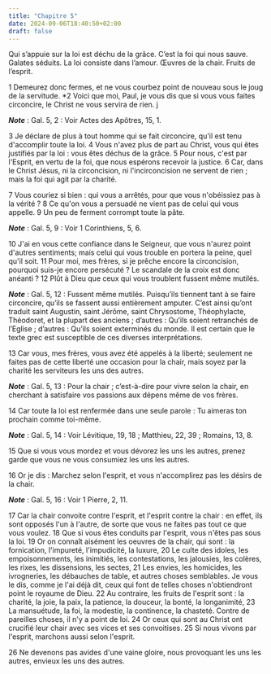 ```yaml
---
title: "Chapitre 5"
date: 2024-09-06T18:40:50+02:00
draft: false
---
```



Qui s’appuie sur la loi est déchu de la grâce.
C’est la foi qui nous sauve.
Galates séduits.
La loi consiste dans l’amour.
Œuvres de la chair.
Fruits de l’esprit.


1 Demeurez donc fermes, et ne vous courbez point de nouveau sous le joug de la servitude. *2 Voici que moi, Paul, je vous dis que si vous vous faites circoncire, le Christ ne vous servira de rien. j

***Note*** :  Gal. 5, 2 : Voir Actes des Apôtres, 15, 1.

3 Je déclare de plus à tout homme qui se fait circoncire, qu'il est tenu d'accomplir toute la loi. 4 Vous n'avez plus de part au Christ, vous qui êtes justifiés par la loi : vous êtes déchus de la grâce. 5 Pour nous, c'est par l'Esprit, en vertu de la foi, que nous espérons recevoir la justice. 6 Car, dans le Christ Jésus, ni la circoncision, ni l'incirconcision ne servent de rien ; mais la foi qui agit par la charité.


7 Vous couriez si bien : qui vous a arrêtés, pour que vous n'obéissiez pas à la vérité ? 8 Ce qu'on vous a persuadé ne vient pas de celui qui vous appelle. 9 Un peu de ferment corrompt toute la pâte.

***Note*** :  Gal. 5, 9 : Voir 1 Corinthiens, 5, 6.

10 J'ai en vous cette confiance dans le Seigneur, que vous n'aurez point d'autres sentiments; mais celui qui vous trouble en portera la peine, quel qu'il soit. 11 Pour moi, mes frères, si je prêche encore la circoncision, pourquoi suis-je encore persécuté ? Le scandale de la croix est donc anéanti ? 12 Plût à Dieu que ceux qui vous troublent fussent même mutilés.

***Note*** :  Gal. 5, 12 : Fussent même mutilés. Puisqu’ils tiennent tant à se faire circoncire, qu’ils se fassent aussi entièrement amputer. C’est ainsi qu’ont traduit saint Augustin, saint Jérôme, saint Chrysostome, Théophylacte, Théodoret, et la plupart des anciens ; d’autres : Qu’ils soient retranchés de l’Eglise ; d’autres : Qu’ils soient exterminés du monde. Il est certain que le texte grec est susceptible de ces diverses interprétations.


13 Car vous, mes frères, vous avez été appelés à la liberté; seulement ne faites pas de cette liberté une occasion pour la chair, mais soyez par la charité les serviteurs les uns des autres.

***Note*** :  Gal. 5, 13 : Pour la chair ; c’est-à-dire pour vivre selon la chair, en cherchant à satisfaire vos passions aux dépens même de vos frères.

14 Car toute la loi est renfermée dans une seule parole : Tu aimeras ton prochain comme toi-même.

***Note*** :  Gal. 5, 14 : Voir Lévitique, 19, 18 ; Matthieu, 22, 39 ; Romains, 13, 8.

15 Que si vous vous mordez et vous dévorez les uns les autres, prenez garde que vous ne vous consumiez les uns les autres.


16 Or je dis : Marchez selon l'esprit, et vous n'accomplirez pas les désirs de la chair.

***Note*** :  Gal. 5, 16 : Voir 1 Pierre, 2, 11.

17 Car la chair convoite contre l'esprit, et l'esprit contre la chair : en effet, ils sont opposés l'un à l'autre, de sorte que vous ne faites pas tout ce que vous voulez. 18 Que si vous êtes conduits par l'esprit, vous n'êtes pas sous la loi. 19 Or on connaît aisément les oeuvres de la chair, qui sont : la fornication, l'impureté, l'impudicité, la luxure, 20 Le culte des idoles, les empoisonnements, les inimitiés, les contestations, les jalousies, les colères, les rixes, les dissensions, les sectes, 21 Les envies, les homicides, les ivrogneries, les débauches de table, et autres choses semblables. Je vous le dis, comme je l'ai déjà dit, ceux qui font de telles choses n'obtiendront point le royaume de Dieu. 22 Au contraire, les fruits de l'esprit sont : la charité, la joie, la paix, la patience, la douceur, la bonté, la longanimité, 23 La mansuétude, la foi, la modestie, la continence, la chasteté. Contre de pareilles choses, il n'y a point de loi. 24 Or ceux qui sont au Christ ont crucifié leur chair avec ses vices
et ses convoitises. 25 Si nous vivons par l'esprit, marchons aussi selon l'esprit.


26 Ne devenons pas avides d'une vaine gloire, nous provoquant les uns les autres, envieux les uns des autres.


